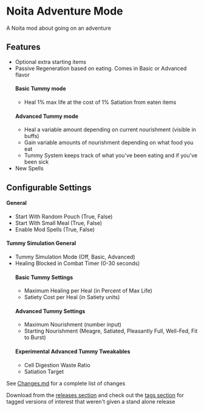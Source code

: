 # Noita Adventure Mode
A Noita mod about going on an adventure

## Features
*  Optional extra starting items
*  Passive Regeneration based on eating. Comes in Basic or Advanced flavor
    #### Basic Tummy mode
    *  Heal 1% max life at the cost of 1% Satiation from eaten items
    #### Advanced Tummy mode
    *  Heal a variable amount depending on current nourishment (visible in buffs)
    *  Gain variable amounts of nourishment depending on what food you eat
    *  Tummy System keeps track of what you've been eating and if you've been sick
*  New Spells

## Configurable Settings
#### General
*  Start With Random Pouch (True, False)
*  Start With Small Meal (True, False)
*  Enable Mod Spells (True, False)
  #### Tummy Simulation General
  *  Tummy Simulation Mode (Off, Basic, Advanced)
  *  Healing Blocked in Combat Timer (0-30 seconds)
     #### Basic Tummy Settings
     *  Maximum Healing per Heal (in Percent of Max Life)
     *  Satiety Cost per Heal (in Satiety units)
     #### Advanced Tummy Settings
     *  Maximum Nourishment (number input)
     *  Starting Nourishment (Meagre, Satiated, Pleasantly Full, Well-Fed, Fit to Burst)
     #### Experimental Advanced Tummy Tweakables
     *  Cell Digestion Waste Ratio
     *  Satiation Target

See [Changes.md](https://github.com/Crunchepillar/noita-AdventureMode/blob/master/files/Docs/Changes.md) for a complete list of changes

Download from the [releases section](https://github.com/Crunchepillar/noita-AdventureMode/releases) and check out the [tags section](https://github.com/Crunchepillar/noita-AdventureMode/tags) for tagged versions of interest that weren't given a stand alone release